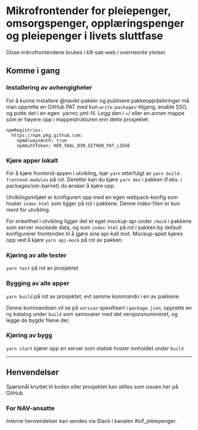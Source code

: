 # Mikrofrontender for pleiepenger, omsorgspenger, opplæringspenger og pleiepenger i livets sluttfase

Disse mikrofrontendene brukes i k9-sak-web i overnevnte ytelser.

## Komme i gang

### Installering av avhengigheter
For å kunne installere @navikt-pakker og publisere pakkeoppdateringer må man opprette en GitHub PAT med kun `write:packages`-tilgang, enable SSO, og putte det i en egen .yarnrc.yml-fil. Legg den i ~/ eller en annen mappe som er høyere opp i mappestrukturen enn dette prosjektet. 
```
npmRegistries:
  https://npm.pkg.github.com:
    npmAlwaysAuth: true
    npmAuthToken: HER_SKAL_DIN_GITHUB_PAT_LIGGE
```


### Kjøre apper lokalt
For å kjøre frontend-appen i utvikling, kjør `yarn` etterfulgt av `yarn build-frontend-modules` på rot. Deretter kan du kjøre `yarn dev` i pakken (f.eks. i packages/om-barnet) du ønsker å kjøre opp.

Utviklingsmiljøet er konfigurert opp med en egen webpack-konfig som hoster `index.html` som ligger på rot i pakkene.
Denne index-filen er kun ment for utvikling.

For enkelthet i utvikling ligger det et eget mockup-api under `/mock` i pakkene som server mockede data, og som
`index.html` på rot i pakken by default konfigurerer frontenden til å gjøre sine api-kall mot. Mockup-apiet kjøres
opp ved å kjøre `yarn api-mock` på rot av pakken.

### Kjøring av alle tester

`yarn test` på rot av prosjektet

### Bygging av alle apper

`yarn build` på rot av prosjektet, evt samme kommando i en av pakkene.

Denne kommandoen vil se på `version` spesifisert i `package.json`, opprette en ny katalog under `build`
som samsvarer med det versjonsnummeret, og legge de bygde filene der.

### Kjøring av bygg

`yarn start` kjører opp en server som statisk hoster innholdet under `build`

---

## Henvendelser

Spørsmål knyttet til koden eller prosjektet kan stilles som issues her på GitHub

### For NAV-ansatte

Interne henvendelser kan sendes via Slack i kanalen #sif_pleiepenger.

